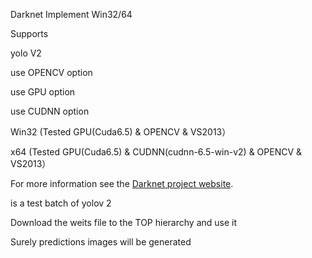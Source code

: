 Darknet Implement Win32/64

Supports

  yolo V2

  use OPENCV option

  use GPU option

  use CUDNN option

Win32 (Tested GPU(Cuda6.5) & OPENCV & VS2013）

x64 (Tested GPU(Cuda6.5) & CUDNN(cudnn-6.5-win-v2) & OPENCV & VS2013）

For more information see the [Darknet project website](http://pjreddie.com/darknet).

is a test batch of yolov 2

Download the weits file to the TOP hierarchy and use it

Surely predictions images will be generated
